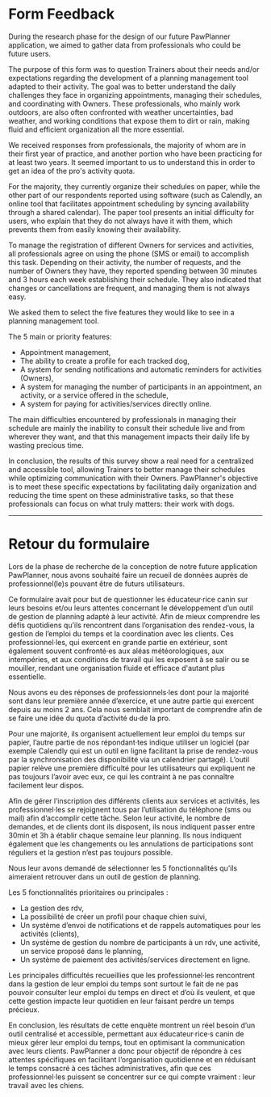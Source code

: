 # Form Feedback

During the research phase for the design of our future PawPlanner application, we aimed to gather data from professionals who could be future users.

The purpose of this form was to question Trainers about their needs and/or expectations regarding the development of a planning management tool adapted to their activity. The goal was to better understand the daily challenges they face in organizing appointments, managing their schedules, and coordinating with Owners. These professionals, who mainly work outdoors, are also often confronted with weather uncertainties, bad weather, and working conditions that expose them to dirt or rain, making fluid and efficient organization all the more essential.

We received responses from professionals, the majority of whom are in their first year of practice, and another portion who have been practicing for at least two years. It seemed important to us to understand this in order to get an idea of the pro's activity quota.

For the majority, they currently organize their schedules on paper, while the other part of our respondents reported using software (such as Calendly, an online tool that facilitates appointment scheduling by syncing availability through a shared calendar). The paper tool presents an initial difficulty for users, who explain that they do not always have it with them, which prevents them from easily knowing their availability.

To manage the registration of different Owners for services and activities, all professionals agree on using the phone (SMS or email) to accomplish this task. Depending on their activity, the number of requests, and the number of Owners they have, they reported spending between 30 minutes and 3 hours each week establishing their schedule. They also indicated that changes or cancellations are frequent, and managing them is not always easy.

We asked them to select the five features they would like to see in a planning management tool.

The 5 main or priority features:
- Appointment management,
- The ability to create a profile for each tracked dog,
- A system for sending notifications and automatic reminders for activities (Owners),
- A system for managing the number of participants in an appointment, an activity, or a service offered in the schedule,
- A system for paying for activities/services directly online.

The main difficulties encountered by professionals in managing their schedule are mainly the inability to consult their schedule live and from wherever they want, and that this management impacts their daily life by wasting precious time.

In conclusion, the results of this survey show a real need for a centralized and accessible tool, allowing Trainers to better manage their schedules while optimizing communication with their Owners. PawPlanner's objective is to meet these specific expectations by facilitating daily organization and reducing the time spent on these administrative tasks, so that these professionals can focus on what truly matters: their work with dogs.

---

# Retour du formulaire

Lors de la phase de recherche de la conception de notre future application PawPlanner, nous avons souhaité faire un recueil de données auprès de professionnel(le)s pouvant être de futurs utilisateurs. 

Ce formulaire avait pour but de questionner les éducateur·rice canin sur leurs besoins et/ou leurs attentes concernant le développement d’un outil de gestion de planning adapté à leur activité. Afin de mieux comprendre les défis quotidiens qu’ils rencontrent dans l’organisation des rendez-vous, la gestion de l’emploi du temps et la coordination avec les clients. Ces professionnel·les, qui exercent en grande partie en extérieur, sont également souvent confronté·es aux aléas météorologiques, aux intempéries, et aux conditions de travail qui les exposent à se salir ou se mouiller, rendant une organisation fluide et efficace d'autant plus essentielle.

Nous avons eu des réponses de professionnels·les dont pour la majorité sont dans leur première année d’exercice, et une autre partie qui exercent depuis au moins 2 ans. Cela nous semblait important de comprendre afin de se faire une idée du quota d’activité du·de la pro. 

Pour une majorité, ils organisent actuellement leur emploi du temps sur papier, l’autre partie de nos répondant·tes indique utiliser un logiciel (par exemple Calendly qui est un outil en ligne facilitant la prise de rendez-vous par la synchronisation des disponibilité via un calendrier partagé). L’outil papier relève une première difficulté pour les utilisateurs qui expliquent ne pas toujours l’avoir avec eux, ce qui les contraint à ne pas connaître facilement leur dispos. 

Afin de gérer l’inscription des différents clients aux services et activités, les professionnel·les se rejoignent tous par l’utilisation du téléphone (sms ou mail) afin d’accomplir cette tâche. Selon leur activité, le nombre de demandes, et de clients dont ils disposent, ils nous indiquent passer entre 30min et 3h à établir chaque semaine leur planning. Ils nous indiquent également que les changements ou les annulations de participations sont réguliers et la gestion n’est pas toujours possible.

Nous leur avons demandé de sélectionner les 5 fonctionnalités qu’ils aimeraient retrouver dans un outil de gestion de planning. 

Les 5 fonctionnalités prioritaires ou principales : 

- La gestion des rdv,
- La possibilité de créer un profil pour chaque chien suivi,
- Un système d’envoi de notifications et de rappels automatiques pour les activités (clients),
- Un système de gestion du nombre de participants à un rdv, une activité, un service proposé dans le planning,
- Un système de paiement des activités/services directement en ligne.

Les principales difficultés recueillies que les professionnel·les rencontrent dans la gestion de leur emploi du temps sont surtout le fait de ne pas pouvoir consulter leur emploi du temps en direct et d’où ils veulent, et que cette gestion impacte leur quotidien en leur faisant perdre un temps précieux. 

En conclusion, les résultats de cette enquête montrent un réel besoin d’un outil centralisé et accessible, permettant aux éducateur·rice·s canin de mieux gérer leur emploi du temps, tout en optimisant la communication avec leurs clients. PawPlanner a donc pour objectif de répondre à ces attentes spécifiques en facilitant l’organisation quotidienne et en réduisant le temps consacré à ces tâches administratives, afin que ces professionnel·les puissent se concentrer sur ce qui compte vraiment : leur travail avec les chiens.
